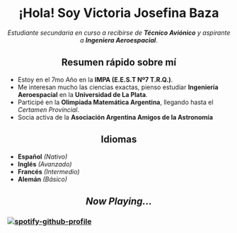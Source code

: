 <div align='center'>
  
# ¡Hola! Soy Victoria Josefina Baza

*Estudiante secundaria en curso a recibirse de **Técnico Aviónico** y aspirante a **Ingeniera Aeroespacial***.


## Resumen rápido sobre mí

</div>

- Estoy en el 7mo Año en la **IMPA (E.E.S.T Nº7 T.R.Q.)**.
- Me interesan mucho las ciencias exactas, pienso estudiar **Ingeniería Aeroespacial** en la **Universidad de La Plata**.
- Participé en la **Olimpiada Matemática Argentina**, llegando hasta el *Certamen Provincial*.
- Socia activa de la **Asociación Argentina Amigos de la Astronomía**

<div align='center'>

## Idiomas

</div>

- **Español** *(Nativo)*
- **Inglés** *(Avanzado)*
- **Francés** *(Intermedio)*
- **Alemán** *(Básico)*

<div align='center'>

## *Now Playing...*

</div>

### [![spotify-github-profile](https://spotify-github-profile.kittinanx.com/api/view?uid=317lw4pp2eat6jxe7tur56j64ilq&cover_image=true&theme=novatorem&show_offline=false&background_color=121212&interchange=true&bar_color=4e6cb1&bar_color_cover=true)](https://spotify-github-profile.kittinanx.com/api/view?uid=317lw4pp2eat6jxe7tur56j64ilq&redirect=true)

<br/>

